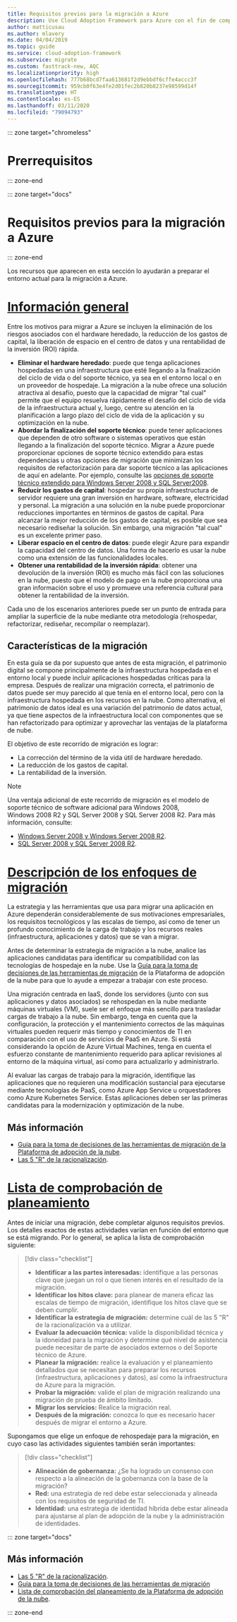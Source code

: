 ```yaml
---
title: Requisitos previos para la migración a Azure
description: Use Cloud Adoption Framework para Azure con el fin de comprender cómo preparar la migración de Azure y los requisitos previos que necesita para un proyecto de migración correcto.
author: matticusau
ms.author: mlavery
ms.date: 04/04/2019
ms.topic: guide
ms.service: cloud-adoption-framework
ms.subservice: migrate
ms.custom: fasttrack-new, AQC
ms.localizationpriority: high
ms.openlocfilehash: 777b68bcd7faa613681f2d9ebbdf6cffe4accc3f
ms.sourcegitcommit: 959cb0f63e4fe2d01fec2b820b8237e98599d14f
ms.translationtype: HT
ms.contentlocale: es-ES
ms.lasthandoff: 03/11/2020
ms.locfileid: "79094793"
---
```

::: zone target="chromeless"

# <a name="prerequisites"></a>Prerrequisitos

::: zone-end

::: zone target="docs"

# <a name="prerequisites-for-migrating-to-azure"></a>Requisitos previos para la migración a Azure

::: zone-end

Los recursos que aparecen en esta sección lo ayudarán a preparar el entorno actual para la migración a Azure.

# <a name="overview"></a>[Información general](#tab/Overview)

Entre los motivos para migrar a Azure se incluyen la eliminación de los riesgos asociados con el hardware heredado, la reducción de los gastos de capital, la liberación de espacio en el centro de datos y una rentabilidad de la inversión (ROI) rápida.

- **Eliminar el hardware heredado**: puede que tenga aplicaciones hospedadas en una infraestructura que esté llegando a la finalización del ciclo de vida o del soporte técnico, ya sea en el entorno local o en un proveedor de hospedaje. La migración a la nube ofrece una solución atractiva al desafío, puesto que la capacidad de migrar "tal cual" permite que el equipo resuelva rápidamente el desafío del ciclo de vida de la infraestructura actual y, luego, centre su atención en la planificación a largo plazo del ciclo de vida de la aplicación y su optimización en la nube.
- **Abordar la finalización del soporte técnico**: puede tener aplicaciones que dependen de otro software o sistemas operativos que están llegando a la finalización del soporte técnico. Migrar a Azure puede proporcionar opciones de soporte técnico extendido para estas dependencias u otras opciones de migración que minimizan los requisitos de refactorización para dar soporte técnico a las aplicaciones de aquí en adelante. Por ejemplo, consulte las [opciones de soporte técnico extendido para Windows Server 2008 y SQL Server2008](https://azure.microsoft.com/blog/announcing-new-options-for-sql-server-2008-and-windows-server-2008-end-of-support).
- **Reducir los gastos de capital**: hospedar su propia infraestructura de servidor requiere una gran inversión en hardware, software, electricidad y personal. La migración a una solución en la nube puede proporcionar reducciones importantes en términos de gastos de capital. Para alcanzar la mejor reducción de los gastos de capital, es posible que sea necesario rediseñar la solución. Sin embargo, una migración "tal cual" es un excelente primer paso.
- **Liberar espacio en el centro de datos**: puede elegir Azure para expandir la capacidad del centro de datos. Una forma de hacerlo es usar la nube como una extensión de las funcionalidades locales.
- **Obtener una rentabilidad de la inversión rápida**: obtener una devolución de la inversión (ROI) es mucho más fácil con las soluciones en la nube, puesto que el modelo de pago en la nube proporciona una gran información sobre el uso y promueve una referencia cultural para obtener la rentabilidad de la inversión.

Cada uno de los escenarios anteriores puede ser un punto de entrada para ampliar la superficie de la nube mediante otra metodología (rehospedar, refactorizar, rediseñar, recompilar o reemplazar).

## <a name="migration-characteristics"></a>Características de la migración

En esta guía se da por supuesto que antes de esta migración, el patrimonio digital se compone principalmente de la infraestructura hospedada en el entorno local y puede incluir aplicaciones hospedadas críticas para la empresa. Después de realizar una migración correcta, el patrimonio de datos puede ser muy parecido al que tenía en el entorno local, pero con la infraestructura hospedada en los recursos en la nube. Como alternativa, el patrimonio de datos ideal es una variación del patrimonio de datos actual, ya que tiene aspectos de la infraestructura local con componentes que se han refactorizado para optimizar y aprovechar las ventajas de la plataforma de nube.

El objetivo de este recorrido de migración es lograr:

- La corrección del término de la vida útil de hardware heredado.
- La reducción de los gastos de capital.
- La rentabilidad de la inversión.

> [!NOTE]
> Una ventaja adicional de este recorrido de migración es el modelo de soporte técnico de software adicional para Windows 2008, Windows 2008 R2 y SQL Server 2008 y SQL Server 2008 R2. Para más información, consulte:
>
> - [Windows Server 2008 y Windows Server 2008 R2](https://www.microsoft.com/cloud-platform/windows-server-2008).
> - [SQL Server 2008 y SQL Server 2008 R2](https://www.microsoft.com/sql-server/sql-server-2008).

# <a name="understand-migration-approaches"></a>[Descripción de los enfoques de migración](#tab/Approach)

La estrategia y las herramientas que usa para migrar una aplicación en Azure dependerán considerablemente de sus motivaciones empresariales, los requisitos tecnológicos y las escalas de tiempo, así como de tener un profundo conocimiento de la carga de trabajo y los recursos reales (infraestructura, aplicaciones y datos) que se van a migrar.

Antes de determinar la estrategia de migración a la nube, analice las aplicaciones candidatas para identificar su compatibilidad con las tecnologías de hospedaje en la nube. Use la [Guía para la toma de decisiones de las herramientas de migración](../../decision-guides/migrate-decision-guide/index.md) de la Plataforma de adopción de la nube para que lo ayude a empezar a trabajar con este proceso.

Una migración centrada en IaaS, donde los servidores (junto con sus aplicaciones y datos asociados) se rehospedan en la nube mediante máquinas virtuales (VM), suele ser el enfoque más sencillo para trasladar cargas de trabajo a la nube. Sin embargo, tenga en cuenta que la configuración, la protección y el mantenimiento correctos de las máquinas virtuales pueden requerir más tiempo y conocimientos de TI en comparación con el uso de servicios de PaaS en Azure. Si está considerando la opción de Azure Virtual Machines, tenga en cuenta el esfuerzo constante de mantenimiento requerido para aplicar revisiones al entorno de la máquina virtual, así como para actualizarlo y administrarlo.

Al evaluar las cargas de trabajo para la migración, identifique las aplicaciones que no requieren una modificación sustancial para ejecutarse mediante tecnologías de PaaS, como Azure App Service u orquestadores como Azure Kubernetes Service. Estas aplicaciones deben ser las primeras candidatas para la modernización y optimización de la nube.

## <a name="learn-more"></a>Más información

- [Guía para la toma de decisiones de las herramientas de migración de la Plataforma de adopción de la nube](../../decision-guides/migrate-decision-guide/index.md).
- [Las 5 "R" de la racionalización](../../digital-estate/5-rs-of-rationalization.md).

# <a name="planning-checklist"></a>[Lista de comprobación de planeamiento](#tab/Checklist)

Antes de iniciar una migración, debe completar algunos requisitos previos. Los detalles exactos de estas actividades varían en función del entorno que se está migrando. Por lo general, se aplica la lista de comprobación siguiente:

> [!div class="checklist"]
>
> - **Identificar a las partes interesadas:** identifique a las personas clave que juegan un rol o que tienen interés en el resultado de la migración.
> - **Identificar los hitos clave:** para planear de manera eficaz las escalas de tiempo de migración, identifique los hitos clave que se deben cumplir.
> - **Identificar la estrategia de migración:** determine cuál de las 5 "R" de la racionalización va a utilizar.
> - **Evaluar la adecuación técnica:** valide la disponibilidad técnica y la idoneidad para la migración y determine qué nivel de asistencia puede necesitar de parte de asociados externos o del Soporte técnico de Azure.
> - **Planear la migración:** realice la evaluación y el planeamiento detallados que se necesitan para preparar los recursos (infraestructura, aplicaciones y datos), así como la infraestructura de Azure para la migración.
> - **Probar la migración:** valide el plan de migración realizando una migración de prueba de ámbito limitado.
> - **Migrar los servicios:** Realice la migración real.
> - **Después de la migración:** conozca lo que es necesario hacer después de migrar el entorno a Azure.

Supongamos que elige un enfoque de rehospedaje para la migración, en cuyo caso las actividades siguientes también serán importantes:

> [!div class="checklist"]
>
> - **Alineación de gobernanza:** ¿Se ha logrado un consenso con respecto a la alineación de la gobernanza con la base de la migración?
> - **Red:** una estrategia de red debe estar seleccionada y alineada con los requisitos de seguridad de TI.
> - **Identidad:** una estrategia de identidad híbrida debe estar alineada para ajustarse al plan de adopción de la nube y la administración de identidades.

::: zone target="docs"

<!-- markdownlint-disable MD024 -->

## <a name="learn-more"></a>Más información

- [Las 5 "R" de la racionalización](../../digital-estate/5-rs-of-rationalization.md).
- [Guía para la toma de decisiones de las herramientas de migración](../../decision-guides/migrate-decision-guide/index.md)
- [Lista de comprobación del planeamiento de la Plataforma de adopción de la nube](../migration-considerations/prerequisites/planning-checklist.md).

::: zone-end

